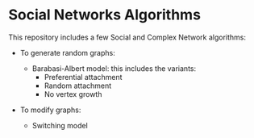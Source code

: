 # Social Networks Algorithms

This repository includes a few Social and Complex Network algorithms:
+ To generate random graphs:
	- Barabasi-Albert model: this includes the variants:
		- Preferential attachment
		- Random attachment
		- No vertex growth

+ To modify graphs:
	- Switching model
